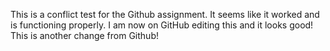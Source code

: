 This is a conflict test for the Github assignment. It seems like it worked and is functioning properly.
I am now on GitHub editing this and it looks good!
This is another change from Github!
